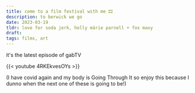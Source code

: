 ```yaml
---
title: come to a film festival with me 🎞
description: to berwick we go
date: 2023-03-19
tldr: love for soda jerk, holly márie parnell + fox maxy
draft: 
tags: films, art
---
```


it's the latest episode of gabTV

{{< youtube 4RKEkvesOYs >}}

(I have covid again and my body is Going Through It so enjoy this because I dunno when the next one of these is going to be!)